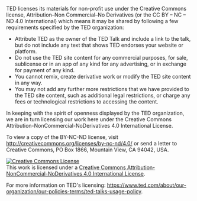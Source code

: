 TED licenses its materials for non-profit use under the Creative Commons license, Attribution–Non Commercial–No Derivatives (or the CC BY – NC – ND 4.0 International) which means it may be shared by following a few requirements specified by the TED organization:

* Attribute TED as the owner of the TED Talk and include a link to the talk, but do not include any text that shows TED endorses your website or platform.
* Do not use the TED site content for any commercial purposes, for sale, sublicense or in an app of any kind for any advertising, or in exchange for payment of any kind.
* You cannot remix, create derivative work or modify the TED site content in any way.
* You may not add any further more restrictions that we have provided to the TED site content, such as additional legal restrictions, or charge any fees or technological restrictions to accessing the content.

In keeping with the spirit of openness displayed by the TED organization, we are in turn licensing our work here under the Creative Commons Attribution-NonCommercial-NoDerivatives 4.0 International License. 

To view a copy of the BY-NC-ND license, visit http://creativecommons.org/licenses/by-nc-nd/4.0/ or send a letter to Creative Commons, PO Box 1866, Mountain View, CA 94042, USA.

<a rel="license" href="http://creativecommons.org/licenses/by-nc-nd/4.0/"><img alt="Creative Commons License" style="border-width:0" src="https://i.creativecommons.org/l/by-nc-nd/4.0/88x31.png" /></a><br />This work is licensed under a <a rel="license" href="http://creativecommons.org/licenses/by-nc-nd/4.0/">Creative Commons Attribution-NonCommercial-NoDerivatives 4.0 International License</a>.

For more information on TED's licensing: https://www.ted.com/about/our-organization/our-policies-terms/ted-talks-usage-policy.
